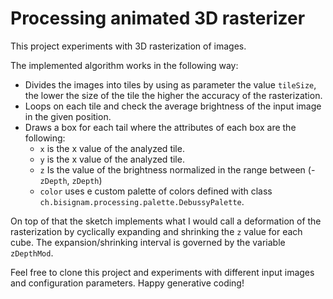 # Processing animated 3D rasterizer

This project experiments with 3D rasterization of images.

The implemented algorithm works in the following way:

* Divides the images into tiles by using as parameter the value ```tileSize```, the lower the size of the tile the higher the accuracy of the rasterization.
* Loops on each tile and check the average brightness of the input image in the given position.
* Draws a box for each tail where the attributes of each box are the following:
  * ```x``` is the x value of the analyzed tile.
  * ```y``` is the x value of the analyzed tile.
  * ```z``` Is the value of the brightness normalized in the range between (-```zDepth```, ```zDepth```)
  * ```color``` uses e custom palette of colors defined with class
    ```ch.bisignam.processing.palette.DebussyPalette```.

On top of that the sketch implements what I would call a deformation of the rasterization by cyclically expanding and shrinking the ```z``` value for each cube.
The expansion/shrinking interval is governed by the variable ```zDepthMod```.

Feel free to clone this project and experiments with different input images and configuration parameters. Happy generative coding!
